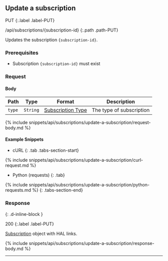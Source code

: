 ## Update a subscription

PUT
{:.label .label-PUT}

/api/subscriptions/{subscription-id}
{:.path .path-PUT}

Updates the subscription `{subscription-id}`.

### Prerequisites
- Subscription `{subscription-id}` must exist

### Request
#### Body

Path | Type | Format | Description
---- | ---- | ------ | -----------
`type` | `String` | [Subscription Type](#subscription-type) | The type of subscription

{% include snippets/api/subscriptions/update-a-subscription/request-body.md %}

#### Example Snippets
- cURL
{: .tab .tabs-section-start}

{% include snippets/api/subscriptions/update-a-subscription/curl-request.md %}

- Python (requests)
{: .tab}

{% include snippets/api/subscriptions/update-a-subscription/python-requests.md %}
{: .tabs-section-end}

### Response
{: .d-inline-block }

200
{:.label .label-PUT}

[Subscription](#subscription) object with HAL links.

{% include snippets/api/subscriptions/update-a-subscription/response-body.md %}

---
